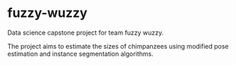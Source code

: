 # fuzzy-wuzzy
Data science capstone project for team fuzzy wuzzy.

The project aims to estimate the sizes of chimpanzees using modified pose estimation and instance segmentation algorithms.
